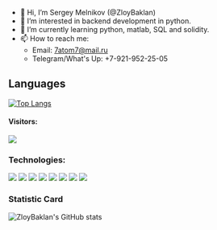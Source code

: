 - 👋 Hi, I’m Sergey Melnikov (@ZloyBaklan)
- 👀 I’m interested in backend development in python.
- 🌱 I’m currently learning python, matlab, SQL and solidity.
- 📫 How to reach me:
    * Email: 7atom7@mail.ru
    * Telegram/What's Up: +7-921-952-25-05
## Languages
[![Top Langs](https://github-readme-stats.vercel.app/api/top-langs/?username=ZloyBaklan&langs_count=12)](https://github.com/ZloyBaklan/github-readme-stats)
#### Visitors: 
![](https://komarev.com/ghpvc/?username=ZloyBaklan&color=red)
### Technologies: 
![](https://img.shields.io/badge/python-3.7-blue)
![](https://img.shields.io/badge/nginx-red)
![](https://img.shields.io/badge/SQL-green)
![](https://img.shields.io/badge/Docker-grey)
![](https://img.shields.io/badge/Solidity-orange)
![](https://img.shields.io/badge/restframework-purple)
![](https://img.shields.io/badge/Django-brown)
![](https://img.shields.io/badge/MatLab-orange)
### Statistic Card
![ZloyBaklan's GitHub stats](https://github-readme-stats.vercel.app/api?username=ZloyBaklan&hide=contribs,prs)
<!---
ZloyBaklan/ZloyBaklan is a ✨ special ✨ repository because its `README.md` (this file) appears on your GitHub profile.
You can click the Preview link to take a look at your changes.
--->

